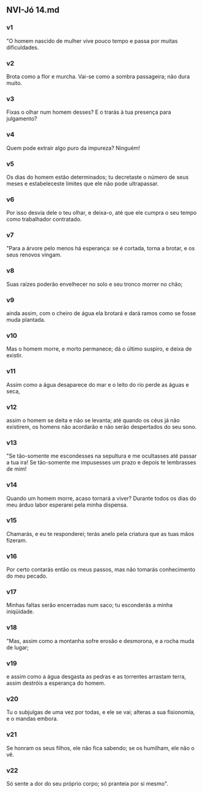 ## NVI-Jó 14.md
### v1
 "O homem nascido de mulher vive pouco tempo e passa por muitas dificuldades.
### v2
 Brota como a flor e murcha. Vai-se como a sombra passageira; não dura muito.
### v3
 Fixas o olhar num homem desses? E o trarás à tua presença para julgamento?
### v4
 Quem pode extrair algo puro da impureza? Ninguém!
### v5
 Os dias do homem estão determinados; tu decretaste o número de seus meses e estabeleceste limites que ele não pode ultrapassar.
### v6
 Por isso desvia dele o teu olhar, e deixa-o, até que ele cumpra o seu tempo como trabalhador contratado.
### v7
 "Para a árvore pelo menos há esperança: se é cortada, torna a brotar, e os seus renovos vingam.
### v8
 Suas raízes poderão envelhecer no solo e seu tronco morrer no chão;
### v9
 ainda assim, com o cheiro de água ela brotará e dará ramos como se fosse muda plantada.
### v10
 Mas o homem morre, e morto permanece; dá o último suspiro, e deixa de existir.
### v11
 Assim como a água desaparece do mar e o leito do rio perde as águas e seca,
### v12
 assim o homem se deita e não se levanta; até quando os céus já não existirem, os homens não acordarão e não serão despertados do seu sono.
### v13
 "Se tão-somente me escondesses na sepultura e me ocultasses até passar a tua ira! Se tão-somente me impusesses um prazo e depois te lembrasses de mim!
### v14
 Quando um homem morre, acaso tornará a viver? Durante todos os dias do meu árduo labor esperarei pela minha dispensa.
### v15
 Chamarás, e eu te responderei; terás anelo pela criatura que as tuas mãos fizeram.
### v16
 Por certo contarás então os meus passos, mas não tomarás conhecimento do meu pecado.
### v17
 Minhas faltas serão encerradas num saco; tu esconderás a minha iniqüidade.
### v18
 "Mas, assim como a montanha sofre erosão e desmorona, e a rocha muda de lugar;
### v19
 e assim como a água desgasta as pedras e as torrentes arrastam terra, assim destróis a esperança do homem.
### v20
 Tu o subjulgas de uma vez por todas, e ele se vai; alteras a sua fisionomia, e o mandas embora.
### v21
 Se honram os seus filhos, ele não fica sabendo; se os humilham, ele não o vê.
### v22
 Só sente a dor do seu próprio corpo; só pranteia por si mesmo".
